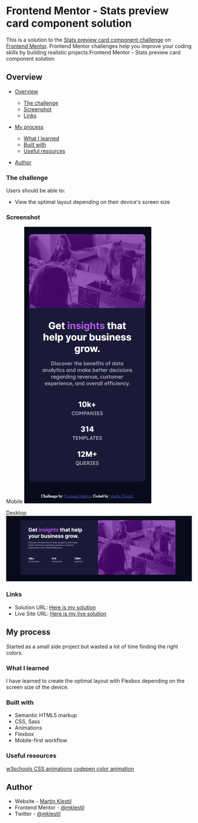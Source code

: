 # Frontend Mentor - Stats preview card component solution
 This is a solution to the [Stats preview card component challenge](https://www.frontendmentor.io/challenges/stats-preview-card-component-8JqbgoU62/) on [Frontend Mentor](https://www.frontendmentor.io/). Frontend Mentor challenges help you improve your coding skills by building realistic projects.Frontend Mentor - Stats preview card component solution

## Overview

- [Overview](#overview)
  - [The challenge](#the-challenge)
  - [Screenshot](#screenshot)
  - [Links](#links)
- [My process](#my-process)
  - [What I learned](#what-i-learned)
  - [Built with](#built-with)
  - [Useful resources](#useful-resources)

- [Author](#author)


### The challenge
  Users should be able to:
- View the optimal layout depending on their device's screen size


### Screenshot

Mobile
![](./images/screenshot-mobile.png)

Desktop
![](./images/screenshot-desktop.png)


### Links

- Solution URL: [Here is my solution](https://github.com/mklestil/stats-preview-card-component)
- Live Site URL: [Here is my live solution](https://mklestil.github.io/stats-preview-card-component/)

## My process
Started as a small side project but wasted a lot of time finding the right colors.

### What I learned
I have learned to create the optimal layout with Flexbox depending on the screen size of the device.

### Built with
- Semantic HTML5 markup
- CSS, Sass
- Animations
- Flexbox
- Mobile-first workflow

### Useful resources
[w3schools CSS animations](https://www.w3schools.com/css/css3_animations.asp)
[codepen color animation](https://codepen.io/Adrw4/pen/jLgGGK)

## Author

- Website - [Martin Klestil](https://github.com/mklestil)
- Frontend Mentor - [@mklestil](https://www.frontendmentor.io/profile/mklestil)
- Twitter - [@mklestil](https://twitter.com/MKlestil)